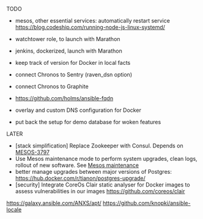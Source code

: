 TODO

* mesos, other essential services: automatically restart service
  https://blog.codeship.com/running-node-js-linux-systemd/
* watchtower role, to launch with Marathon
* jenkins, dockerized, launch with Marathon
* keep track of version for Docker in local facts
* connect Chronos to Sentry (raven_dsn option)
* connect Chronos to Graphite

* https://github.com/holms/ansible-fqdn
* overlay and custom DNS configuration for Docker
* put back the setup for demo database for woken features

LATER

* [stack simplification] Replace Zookeeper with Consul. Depends on [MESOS-3797](https://issues.apache.org/jira/browse/MESOS-3797)
* Use Mesos maintenance mode to perform system upgrades, clean logs, rollout of new software. See [Mesos maintenance](http://mesos.apache.org/documentation/latest/maintenance/)
* better manage upgrades between major versions of Postgres: https://hub.docker.com/r/tianon/postgres-upgrade/
* [security] Integrate CoreOs Clair static analyser for Docker images to assess vulnerabilities in our images
 https://github.com/coreos/clair

https://galaxy.ansible.com/ANXS/apt/
https://github.com/knopki/ansible-locale
